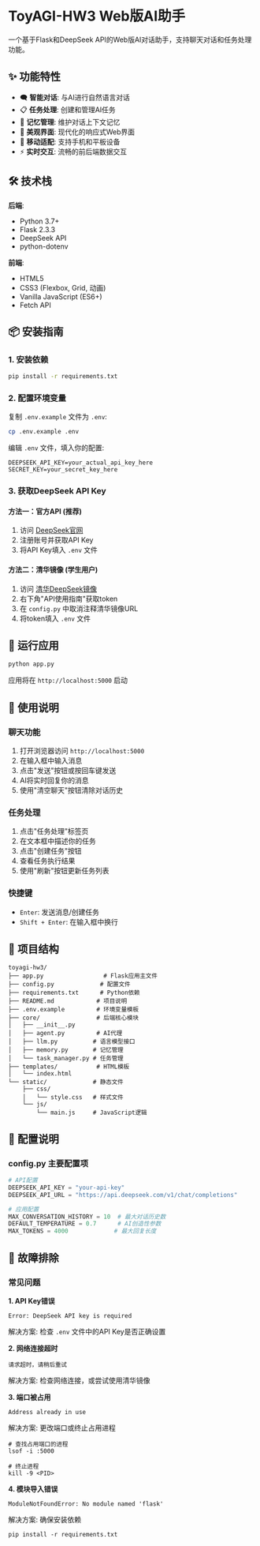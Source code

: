 # ToyAGI-HW3 Web版AI助手

一个基于Flask和DeepSeek API的Web版AI对话助手，支持聊天对话和任务处理功能。

## ✨ 功能特性

- 🗨️ **智能对话**: 与AI进行自然语言对话
- 📋 **任务处理**: 创建和管理AI任务
- 💾 **记忆管理**: 维护对话上下文记忆
- 🎨 **美观界面**: 现代化的响应式Web界面
- 📱 **移动适配**: 支持手机和平板设备
- ⚡ **实时交互**: 流畅的前后端数据交互

## 🛠️ 技术栈

**后端**:
- Python 3.7+
- Flask 2.3.3
- DeepSeek API
- python-dotenv

**前端**:
- HTML5
- CSS3 (Flexbox, Grid, 动画)
- Vanilla JavaScript (ES6+)
- Fetch API

## 📦 安装指南

### 1. 安装依赖

```bash
pip install -r requirements.txt
```

### 2. 配置环境变量

复制 `.env.example` 文件为 `.env`:

```bash
cp .env.example .env
```

编辑 `.env` 文件，填入你的配置:

```.env
DEEPSEEK_API_KEY=your_actual_api_key_here
SECRET_KEY=your_secret_key_here
```

### 3. 获取DeepSeek API Key

#### 方法一：官方API (推荐)

1. 访问 [DeepSeek官网](https://www.deepseek.com/)
2. 注册账号并获取API Key
3. 将API Key填入 `.env` 文件

#### 方法二：清华镜像 (学生用户)

1. 访问 [清华DeepSeek镜像](https://madmodel.cs.tsinghua.edu.cn/)
2. 右下角"API使用指南"获取token
3. 在 `config.py` 中取消注释清华镜像URL
4. 将token填入 `.env` 文件

## 🚀 运行应用

```py
python app.py
```

应用将在 `http://localhost:5000` 启动

## 🎯 使用说明

### 聊天功能

1. 打开浏览器访问 `http://localhost:5000`
2. 在输入框中输入消息
3. 点击"发送"按钮或按回车键发送
4. AI将实时回复你的消息
5. 使用"清空聊天"按钮清除对话历史

### 任务处理

1. 点击"任务处理"标签页
2. 在文本框中描述你的任务
3. 点击"创建任务"按钮
4. 查看任务执行结果
5. 使用"刷新"按钮更新任务列表

### 快捷键

- `Enter`: 发送消息/创建任务
- `Shift + Enter`: 在输入框中换行

## 📁 项目结构

```mipsasm
toyagi-hw3/
├── app.py                 # Flask应用主文件
├── config.py             # 配置文件
├── requirements.txt      # Python依赖
├── README.md            # 项目说明
├── .env.example         # 环境变量模板
├── core/                # 后端核心模块
│   ├── __init__.py
│   ├── agent.py         # AI代理
│   ├── llm.py          # 语言模型接口
│   ├── memory.py       # 记忆管理
│   └── task_manager.py # 任务管理
├── templates/           # HTML模板
│   └── index.html
└── static/             # 静态文件
    ├── css/
    │   └── style.css   # 样式文件
    └── js/
        └── main.js     # JavaScript逻辑
```

## 🔧 配置说明

### config.py 主要配置项

```config.py
# API配置
DEEPSEEK_API_KEY = "your-api-key"
DEEPSEEK_API_URL = "https://api.deepseek.com/v1/chat/completions"

# 应用配置
MAX_CONVERSATION_HISTORY = 10  # 最大对话历史数
DEFAULT_TEMPERATURE = 0.7      # AI创造性参数
MAX_TOKENS = 4000             # 最大回复长度
```

## 🐛 故障排除

### 常见问题

**1. API Key错误**

```
Error: DeepSeek API key is required
```

解决方案: 检查 `.env` 文件中的API Key是否正确设置

**2. 网络连接超时**

```
请求超时，请稍后重试
```

解决方案: 检查网络连接，或尝试使用清华镜像

**3. 端口被占用**

```
Address already in use
```

解决方案: 更改端口或终止占用进程

```
# 查找占用端口的进程
lsof -i :5000

# 终止进程
kill -9 <PID>
```

**4. 模块导入错误**

```
ModuleNotFoundError: No module named 'flask'
```

解决方案: 确保安装依赖

```
pip install -r requirements.txt
```

### 
